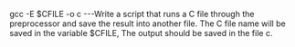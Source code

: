 gcc -E $CFILE -o c ---Write a script that runs a C file through the preprocessor and save the result into another file. The C file name will be saved in the variable $CFILE, The output should be saved in the file c.
